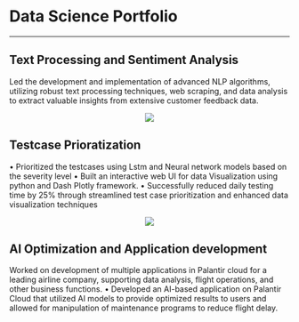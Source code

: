 # Data Science Portfolio
---
## Text Processing and Sentiment Analysis

Led the development and implementation of advanced NLP algorithms, utilizing robust text processing techniques, web scraping, and data analysis to extract valuable insights from extensive customer feedback data.
<center><img src="assets/img/logo.png"/></center>

## Testcase Prioratization

• Prioritized the testcases using Lstm and Neural network models based on the 
severity level
• Built an interactive web UI for data Visualization using python and Dash Plotly 
framework.
• Successfully reduced daily testing time by 25% through streamlined test case 
prioritization and enhanced data visualization techniques
<center><img src="assets/img/logo.png"/></center>

## AI Optimization and Application development
Worked on development of multiple applications in Palantir cloud for a leading 
airline company, supporting data analysis, flight operations, and other business 
functions.
• Developed an AI-based application on Palantir Cloud that utilized AI models to 
provide optimized results to users and allowed for manipulation of maintenance 
programs to reduce flight delay.



